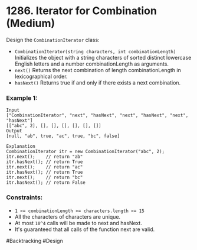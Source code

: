 # 1286. Iterator for Combination (Medium)

Design the `CombinationIterator` class:

- `CombinationIterator(string characters, int combinationLength)` Initializes the object with a string characters of sorted distinct lowercase English letters and a number combinationLength as arguments.
- `next()` Returns the next combination of length combinationLength in lexicographical order.
- `hasNext()` Returns true if and only if there exists a next combination.

### Example 1:

```
Input
["CombinationIterator", "next", "hasNext", "next", "hasNext", "next", "hasNext"]
[["abc", 2], [], [], [], [], [], []]
Output
[null, "ab", true, "ac", true, "bc", false]

Explanation
CombinationIterator itr = new CombinationIterator("abc", 2);
itr.next();    // return "ab"
itr.hasNext(); // return True
itr.next();    // return "ac"
itr.hasNext(); // return True
itr.next();    // return "bc"
itr.hasNext(); // return False
```

### Constraints:

- `1 <= combinationLength <= characters.length <= 15`
- All the characters of characters are unique.
- At most `10^4` calls will be made to next and hasNext.
- It's guaranteed that all calls of the function next are valid.

#Backtracking #Design
